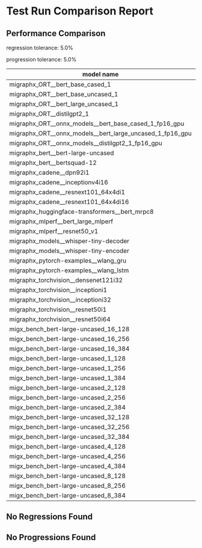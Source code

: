 # Test Run Comparison Report

## Performance Comparison

regression tolerance: 5.0%

progression tolerance: 5.0%

|model name|exit_status|analysis|old_time_ms|new_time_ms|change_ms|percent_change|
|---|---|---|---|---|---|---|
|migraphx_ORT__bert_base_cased_1|PASS|regression|87.5157|97.5123|9.9966|11.42%|
|migraphx_ORT__bert_base_uncased_1|PASS|regression|85.0333|111.0636|26.0303|30.61%|
|migraphx_ORT__bert_large_uncased_1|PASS|regression|258.0792|311.9866|53.9074|20.89%|
|migraphx_ORT__distilgpt2_1|PASS|within tol|30.7278|31.0586|0.3308|1.08%|
|migraphx_ORT__onnx_models__bert_base_cased_1_fp16_gpu|Numerics|within tol|88.9658|85.5953|-3.3705|-3.79%|
|migraphx_ORT__onnx_models__bert_large_uncased_1_fp16_gpu|Numerics|within tol|248.6222|253.7612|5.139|2.07%|
|migraphx_ORT__onnx_models__distilgpt2_1_fp16_gpu|Numerics|progression|52.3164|39.1763|-13.1401|-25.12%|
|migraphx_bert__bert-large-uncased|PASS|regression|375.3887|915.7402|540.3514|143.94%|
|migraphx_bert__bertsquad-12|PASS|regression|89.3944|149.4601|60.0656|67.19%|
|migraphx_cadene__dpn92i1|PASS|within tol|175.2435|178.612|3.3685|1.92%|
|migraphx_cadene__inceptionv4i16|PASS|within tol|5794.5377|5896.2644|101.7267|1.76%|
|migraphx_cadene__resnext101_64x4di1|PASS|within tol|337.6519|325.2238|-12.4281|-3.68%|
|migraphx_cadene__resnext101_64x4di16|PASS|progression|5474.2719|5178.9491|-295.3228|-5.39%|
|migraphx_huggingface-transformers__bert_mrpc8|PASS|regression|380.7048|430.3492|49.6444|13.04%|
|migraphx_mlperf__bert_large_mlperf|Numerics|regression|433.5501|576.2465|142.6964|32.91%|
|migraphx_mlperf__resnet50_v1|PASS|within tol|90.8172|89.3371|-1.48|-1.63%|
|migraphx_models__whisper-tiny-decoder|PASS|within tol|32.6425|32.1121|-0.5304|-1.62%|
|migraphx_models__whisper-tiny-encoder|Numerics|progression|278.0565|181.4787|-96.5778|-34.73%|
|migraphx_pytorch-examples__wlang_gru|PASS|regression|83.3182|100.2215|16.9033|20.29%|
|migraphx_pytorch-examples__wlang_lstm|PASS|regression|46.9026|57.0627|10.1601|21.66%|
|migraphx_torchvision__densenet121i32|PASS|within tol|1624.4999|1655.065|30.5651|1.88%|
|migraphx_torchvision__inceptioni1|PASS|within tol|203.0027|201.3802|-1.6225|-0.8%|
|migraphx_torchvision__inceptioni32|PASS|within tol|5926.675|5844.9753|-81.6997|-1.38%|
|migraphx_torchvision__resnet50i1|PASS|within tol|87.126|86.2895|-0.8365|-0.96%|
|migraphx_torchvision__resnet50i64|PASS|within tol|5970.224|5886.5782|-83.6458|-1.4%|
|migx_bench_bert-large-uncased_16_128|PASS|within tol|2518.0225|2497.9823|-20.0402|-0.8%|
|migx_bench_bert-large-uncased_16_256|PASS|within tol|4173.4586|4165.8412|-7.6174|-0.18%|
|migx_bench_bert-large-uncased_16_384|Numerics|within tol|5724.1341|5687.7121|-36.422|-0.64%|
|migx_bench_bert-large-uncased_1_128|PASS|within tol|161.467|156.292|-5.175|-3.2%|
|migx_bench_bert-large-uncased_1_256|PASS|progression|289.7519|265.4975|-24.2544|-8.37%|
|migx_bench_bert-large-uncased_1_384|PASS|regression|373.8116|421.4732|47.6616|12.75%|
|migx_bench_bert-large-uncased_2_128|PASS|progression|429.3175|382.9409|-46.3766|-10.8%|
|migx_bench_bert-large-uncased_2_256|PASS|progression|633.9986|587.8745|-46.1242|-7.28%|
|migx_bench_bert-large-uncased_2_384|PASS|within tol|800.8108|804.2592|3.4484|0.43%|
|migx_bench_bert-large-uncased_32_128|PASS|within tol|5109.2564|5117.9919|8.7355|0.17%|
|migx_bench_bert-large-uncased_32_256|PASS|within tol|8099.4264|8145.2506|45.8242|0.57%|
|migx_bench_bert-large-uncased_32_384|Numerics|within tol|11364.87|11434.7609|69.8909|0.61%|
|migx_bench_bert-large-uncased_4_128|PASS|within tol|701.7126|716.5291|14.8165|2.11%|
|migx_bench_bert-large-uncased_4_256|PASS|within tol|1075.3553|1104.5579|29.2026|2.72%|
|migx_bench_bert-large-uncased_4_384|PASS|within tol|1516.4968|1517.9009|1.4041|0.09%|
|migx_bench_bert-large-uncased_8_128|PASS|progression|1475.9714|1299.2821|-176.6893|-11.97%|
|migx_bench_bert-large-uncased_8_256|PASS|within tol|2277.293|2352.8348|75.5418|3.32%|
|migx_bench_bert-large-uncased_8_384|PASS|within tol|2835.9332|2929.231|93.2978|3.29%|

## No Regressions Found

## No Progressions Found


